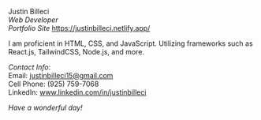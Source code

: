 Justin Billeci                                                                                                                                                                               
*Web Developer*                                                                                                                                                                              
*Portfolio Site* https://justinbilleci.netlify.app/
 
I am proficient in HTML, CSS, and JavaScript. Utilizing frameworks such as React.js, TailwindCSS, Node.js, and more.


*Contact Info*:                                                                                                                                                  
Email: justinbilleci15@gmail.com                                                                                                                                       
Cell Phone: (925) 759-7068                                                                                                                                             
LinkedIn: www.linkedin.com/in/justinbilleci                                                                                                                            

*Have a wonderful day!*
